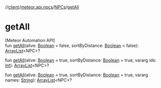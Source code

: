 //[client](../../../index.md)/[meteor.api.npcs](../index.md)/[NPCs](index.md)/[getAll](get-all.md)

# getAll

[Meteor Automation API]\
fun [getAll](get-all.md)(alive: [Boolean](https://kotlinlang.org/api/latest/jvm/stdlib/kotlin/-boolean/index.html) = false, sortByDistance: [Boolean](https://kotlinlang.org/api/latest/jvm/stdlib/kotlin/-boolean/index.html) = false): [ArrayList](https://kotlinlang.org/api/latest/jvm/stdlib/kotlin.collections/-array-list/index.html)&lt;NPC&gt;?

fun [getAll](get-all.md)(alive: [Boolean](https://kotlinlang.org/api/latest/jvm/stdlib/kotlin/-boolean/index.html) = true, sortByDistance: [Boolean](https://kotlinlang.org/api/latest/jvm/stdlib/kotlin/-boolean/index.html) = true, vararg ids: [Int](https://kotlinlang.org/api/latest/jvm/stdlib/kotlin/-int/index.html)): [ArrayList](https://kotlinlang.org/api/latest/jvm/stdlib/kotlin.collections/-array-list/index.html)&lt;NPC&gt;?

fun [getAll](get-all.md)(alive: [Boolean](https://kotlinlang.org/api/latest/jvm/stdlib/kotlin/-boolean/index.html) = true, sortByDistance: [Boolean](https://kotlinlang.org/api/latest/jvm/stdlib/kotlin/-boolean/index.html) = true, vararg names: [String](https://kotlinlang.org/api/latest/jvm/stdlib/kotlin/-string/index.html)): [ArrayList](https://kotlinlang.org/api/latest/jvm/stdlib/kotlin.collections/-array-list/index.html)&lt;NPC&gt;?

